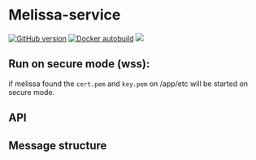 
Melissa-service
===============

[![GitHub version](https://badge.fury.io/gh/ntidev%2Fmelissa-service.svg)](https://badge.fury.io/gh/ntidev%2Fmelissa-service)
[![Docker autobuild](https://img.shields.io/docker/automated/ntidev/melissa-service.svg)](https://hub.docker.com/r/ntidev/melissa-service/builds/) [![](https://img.shields.io/docker/build/ntidev/melissa-service.svg)](https://hub.docker.com/r/ntidev/melissa-service/builds)

## Run on secure mode (wss):

if melissa found the `cert.pem` and `key.pem` on /app/etc will be started on secure mode.


## API


## Message structure


